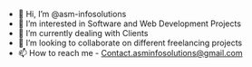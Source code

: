 - 👋 Hi, I’m @asm-infosolutions
- 👀 I’m interested in Software and Web Development Projects
- 🌱 I’m currently dealing with Clients
- 💞️ I’m looking to collaborate on different freelancing projects
- 📫 How to reach me - Contact.asminfosolutions@gmail.com

<!---
asm-infosolutions/asm-infosolutions is a ✨ special ✨ repository because its `README.md` (this file) appears on your GitHub profile.
You can click the Preview link to take a look at your changes.
--->
